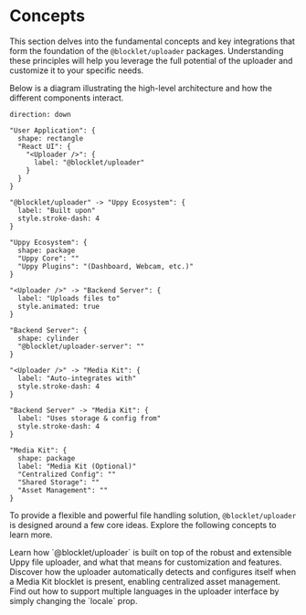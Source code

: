 # Concepts

This section delves into the fundamental concepts and key integrations that form the foundation of the `@blocklet/uploader` packages. Understanding these principles will help you leverage the full potential of the uploader and customize it to your specific needs.

Below is a diagram illustrating the high-level architecture and how the different components interact.

```d2
direction: down

"User Application": {
  shape: rectangle
  "React UI": {
    "<Uploader />": {
      label: "@blocklet/uploader"
    }
  }
}

"@blocklet/uploader" -> "Uppy Ecosystem": {
  label: "Built upon"
  style.stroke-dash: 4
}

"Uppy Ecosystem": {
  shape: package
  "Uppy Core": ""
  "Uppy Plugins": "(Dashboard, Webcam, etc.)"
}

"<Uploader />" -> "Backend Server": {
  label: "Uploads files to"
  style.animated: true
}

"Backend Server": {
  shape: cylinder
  "@blocklet/uploader-server": ""
}

"<Uploader />" -> "Media Kit": {
  label: "Auto-integrates with"
  style.stroke-dash: 4
}

"Backend Server" -> "Media Kit": {
  label: "Uses storage & config from"
  style.stroke-dash: 4
}

"Media Kit": {
  shape: package
  label: "Media Kit (Optional)"
  "Centralized Config": ""
  "Shared Storage": ""
  "Asset Management": ""
}
```

To provide a flexible and powerful file handling solution, `@blocklet/uploader` is designed around a few core ideas. Explore the following concepts to learn more.

<x-cards data-columns="3">
  <x-card data-title="Integration with Uppy" data-icon="lucide:puzzle" data-href="/concepts/uppy-integration">
    Learn how `@blocklet/uploader` is built on top of the robust and extensible Uppy file uploader, and what that means for customization and features.
  </x-card>
  <x-card data-title="Integration with Media Kit" data-icon="lucide:box-select" data-href="/concepts/media-kit-integration">
    Discover how the uploader automatically detects and configures itself when a Media Kit blocklet is present, enabling centralized asset management.
  </x-card>
  <x-card data-title="Internationalization (i18n)" data-icon="lucide:languages" data-href="/concepts/i18n">
    Find out how to support multiple languages in the uploader interface by simply changing the `locale` prop.
  </x-card>
</x-cards>